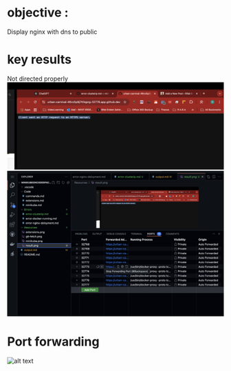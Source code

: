 # objective :
Display nginx with dns to public

# key results
Not directed properly
![alt text](/Resources/result.png)
![alt text](/Resources/ports.png)

# Port forwarding
![alt text](/Resources/portforward-public-ip.png.png)